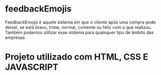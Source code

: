 # feedbackEmojis
FeedbackEmojis é aquele  sistema em que o cliente após uma compra pode deixar, se está bravo, triste, normal, contente ou feliz com o que realizou. Também podemos utilizar esse sistema para quaisquer tipo de âmbito das empresas

# Projeto utilizado com HTML, CSS E JAVASCRIPT

